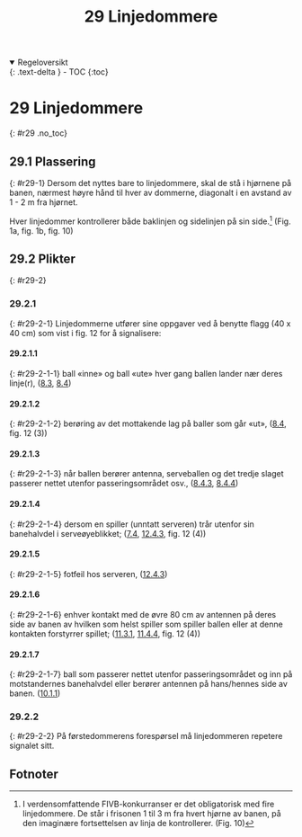 ﻿---
title: 29 Linjedommere
parent: Kapittel 8
---
<details open markdown="block">
  <summary>
    Regeloversikt
  </summary>
  {: .text-delta }
- TOC
{:toc}
</details>

# 29 Linjedommere
{: #r29 .no_toc}

## 29.1 Plassering
{: #r29-1}
Dersom det nyttes bare to linjedommere, skal de stå i hjørnene på banen, nærmest høyre 
hånd til hver av dommerne, diagonalt i en avstand av 1 - 2 m fra hjørnet.

Hver linjedommer kontrollerer både baklinjen og sidelinjen på sin side.[^1]
(Fig. 1a, fig. 1b, fig. 10)

## 29.2 Plikter
{: #r29-2}

### 29.2.1
{: #r29-2-1}
Linjedommerne utfører sine oppgaver ved å benytte flagg (40 x 40 cm) som vist i fig. 12 
for å signalisere:

#### 29.2.1.1
{: #r29-2-1-1}
ball «inne» og ball «ute» hver gang ballen lander nær deres linje(r),
([8.3](../para8/#r8-3), [8.4](../para8/#r8-4))

#### 29.2.1.2
{: #r29-2-1-2}
berøring av det mottakende lag på baller som går «ut»,
([8.4](../para8/#r8-4), fig. 12 (3))

#### 29.2.1.3
{: #r29-2-1-3}
når ballen berører antenna, serveballen og det tredje slaget passerer nettet utenfor 
passeringsområdet osv.,
([8.4.3](../para8/#r8-4-3), [8.4.4](../para8/#r8-4-4))

#### 29.2.1.4
{: #r29-2-1-4}
dersom en spiller (unntatt serveren) trår utenfor sin banehalvdel i serveøyeblikket; 
([7.4](../para7/#r7-4), [12.4.3](../para12/#r12-4-3), fig. 12 (4))

#### 29.2.1.5
{: #r29-2-1-5}
fotfeil hos serveren,
([12.4.3](../para12/#r12-4-3))

#### 29.2.1.6
{: #r29-2-1-6}
enhver kontakt med de øvre 80 cm av antennen på deres side av banen av hvilken som 
helst spiller som spiller ballen eller at denne kontakten forstyrrer spillet;
([11.3.1](../para11/#r11-3-1), [11.4.4](../para11/#r11-4-4), fig. 12 (4)) 

#### 29.2.1.7
{: #r29-2-1-7}
ball som passerer nettet utenfor passeringsområdet og inn på motstandernes banehalvdel 
eller berører antennen på hans/hennes side av banen.
([10.1.1](../para10/#r10-1-1))

### 29.2.2
{: #r29-2-2}
På førstedommerens forespørsel må linjedommeren repetere signalet sitt.

## Fotnoter

[^1]:
    I verdensomfattende FIVB-konkurranser er det obligatorisk med fire
    linjedommere. De står i frisonen 1 til 3 m fra hvert hjørne av banen,
    på den imaginære fortsettelsen av linja de kontrollerer. (Fig. 10)
